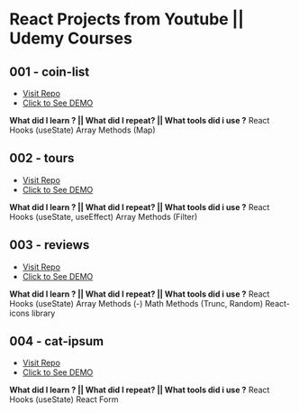 # React Projects from Youtube || Udemy Courses

## 001 - coin-list

- [Visit Repo](https://github.com/tolgatopkac/react-practice-projects/tree/main/react-practice-projects/001-coin-list)
- [Click to See DEMO](https://coinlistproject.netlify.app/)

**What did I learn ? || What did I repeat? || What tools did i use ?**
React Hooks (useState)
Array Methods (Map)

## 002 - tours

- [Visit Repo](https://github.com/tolgatopkac/react-practice-projects/tree/main/react-practice-projects/002-tours)
- [Click to See DEMO](https://62c9a5ad858ea77f514dc1e1--jocular-syrniki-ece19e.netlify.app/)

**What did I learn ? || What did I repeat? || What tools did i use ?**
React Hooks (useState, useEffect)
Array Methods (Filter)

## 003 - reviews

- [Visit Repo](https://github.com/tolgatopkac/react-practice-projects/tree/main/react-practice-projects/003-reviews)
- [Click to See DEMO](https://62ca675250e7d17a459ecb91--vocal-yeot-af73c4.netlify.app/)

**What did I learn ? || What did I repeat? || What tools did i use ?**
React Hooks (useState)
Array Methods (-)
Math Methods (Trunc, Random)
React-icons library

## 004 - cat-ipsum

- [Visit Repo](https://github.com/tolgatopkac/react-practice-projects/tree/main/react-practice-projects/004-cat-ipsum)
- [Click to See DEMO](https://62ca89152db9041428a8491b--benevolent-smakager-bb14ed.netlify.app/)

**What did I learn ? || What did I repeat? || What tools did i use ?**
React Hooks (useState)
React Form
